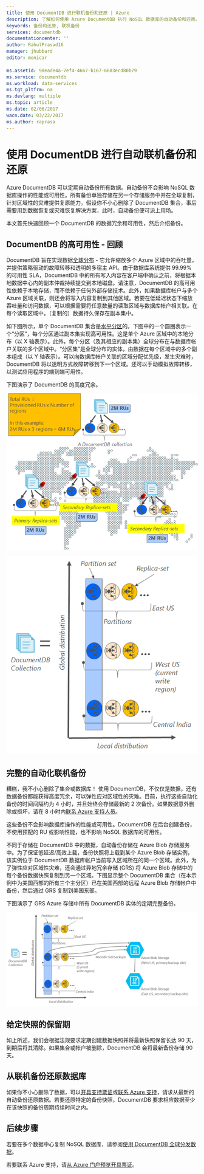 ```yaml
---
title: 使用 DocumentDB 进行联机备份和还原 | Azure
description: 了解如何使用 Azure DocumentDB 执行 NoSQL 数据库的自动备份和还原。
keywords: 备份和还原, 联机备份
services: documentdb
documentationcenter: ''
author: RahulPrasad16
manager: jhubbard
editor: monicar

ms.assetid: 98eade4a-7ef4-4667-b167-6603ecd80b79
ms.service: documentdb
ms.workload: data-services
ms.tgt_pltfrm: na
ms.devlang: multiple
ms.topic: article
ms.date: 02/06/2017
wacn.date: 03/22/2017
ms.author: raprasa
---
```


# 使用 DocumentDB 进行自动联机备份和还原
Azure DocumentDB 可以定期自动备份所有数据。自动备份不会影响 NoSQL 数据库操作的性能或可用性。所有备份单独存储在另一个存储服务中并在全球复制，针对区域性的灾难提供复原能力。假设你不小心删除了 DocumentDB 集合，事后需要用到数据恢复或灾难恢复解决方案，此时，自动备份便可派上用场。

本文首先快速回顾一个 DocumentDB 的数据冗余和可用性，然后介绍备份。

## DocumentDB 的高可用性 - 回顾
DocumentDB 旨在实现数据[全球分布](./documentdb-distribute-data-globally.md) - 它允许缩放多个 Azure 区域中的吞吐量，并提供策略驱动的故障转移和透明的多宿主 API。由于数据库系统提供 99.99% 的可用性 SLA，DocumentDB 中的所有写入内容在客户端中确认之前，将根据本地数据中心内的副本仲裁持续提交到本地磁盘。请注意，DocumentDB 的高可用性依赖于本地存储，而不依赖于任何外部存储技术。此外，如果数据库帐户与多个 Azure 区域关联，则还会将写入内容复制到其他区域。若要在低延迟状态下缩放吞吐量和访问数据，可以根据需要将任意数量的读取区域与数据库帐户相关联。在每个读取区域中，（复制的）数据持久保存在副本集中。

如下图所示，单个 DocumentDB 集合是[水平分区](./documentdb-partition-data.md)的。下图中的一个圆圈表示一个“分区”，每个分区通过副本集实现高可用性。这是单个 Azure 区域中的本地分布（以 X 轴表示）。此外，每个分区（及其相应的副本集）全球分布在与数据库帐户关联的多个区域中。“分区集”是全球分布的实体，由数据在每个区域中的多个副本组成（以 Y 轴表示）。可以向数据库帐户关联的区域分配优先级，发生灾难时，DocumentDB 将以透明方式故障转移到下一个区域。还可以手动模拟故障转移，以测试应用程序的端到端可用性。

下图演示了 DocumentDB 的高度冗余。

![DocumentDB 的高度冗余](./media/documentdb-online-backup-and-restore/azure-documentdb-nosql-database-redundancy.png)  

![DocumentDB 的高度冗余](./media/documentdb-online-backup-and-restore/azure-documentdb-nosql-database-global-distribution.png)  

## 完整的自动化联机备份
糟糕，我不小心删除了集合或数据库！ 使用 DocumentDB，不仅仅是数据，还有数据备份都能获得高度冗余，可以弹性应对区域性的灾难。目前，执行这些自动化备份的时间间隔约为 4 小时，并且始终会存储最新的 2 次备份。如果数据意外删除或损坏，请在 8 小时内[联系 Azure 支持人员](https://www.azure.cn/support/contact/)。

这些备份不会影响数据库操作的性能或可用性。DocumentDB 在后台创建备份，不使用预配的 RU 或影响性能，也不影响 NoSQL 数据库的可用性。

不同于存储在 DocumentDB 中的数据，自动备份存储在 Azure Blob 存储服务中。为了保证低延迟/高效上载，备份快照将上载到某个 Azure Blob 存储实例，该实例位于 DocumentDB 数据库帐户当前写入区域所在的同一个区域。此外，为了弹性应对区域性灾难，还会通过异地冗余存储 (GRS) 将 Azure Blob 存储中的每个备份数据快照复制到另一个区域。下图显示整个 DocumentDB 集合（在本示例中为美国西部的所有三个主分区）已在美国西部的远程 Azure Blob 存储帐户中备份，然后通过 GRS 复制到美国东部。

下图演示了 GRS Azure 存储中所有 DocumentDB 实体的定期完整备份。

![GRS Azure 存储中所有 DocumentDB 实体的定期完整备份](./media/documentdb-online-backup-and-restore/azure-documentdb-nosql-database-automatic-backup.png)  

## 给定快照的保留期
如上所述，我们会根据法规要求定期创建数据快照并将最新快照保留长达 90 天，到期后将其清除。如果集合或帐户被删除，DocumentDB 会将最新备份存储 90 天。

## 从联机备份还原数据库
如果你不小心删除了数据，可以[开具支持票证](https://portal.azure.cn/?#blade/Microsoft_Azure_Support/HelpAndSupportBlade)或[联系 Azure 支持](https://www.azure.cn/support/contact/)，请求从最新的自动备份还原数据。若要还原特定的备份快照，DocumentDB 要求相应数据至少在该快照的备份周期持续时间之内。

## 后续步骤
若要在多个数据中心复制 NoSQL 数据库，请参阅[使用 DocumentDB 全球分发数据](./documentdb-distribute-data-globally.md)。

若要联系 Azure 支持，请[从 Azure 门户预览开具票证](https://portal.azure.cn/?#blade/Microsoft_Azure_Support/HelpAndSupportBlade)。

<!---HONumber=Mooncake_0313_2017-->
<!---Update_Description: wording update -->